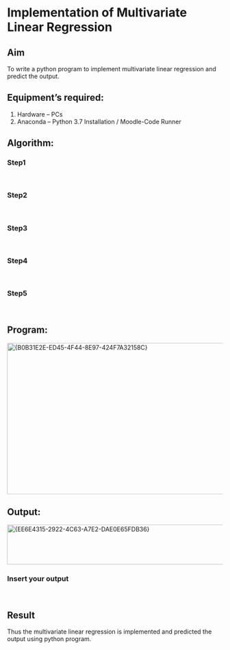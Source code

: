# Implementation of Multivariate Linear Regression
## Aim
To write a python program to implement multivariate linear regression and predict the output.
## Equipment’s required:
1.	Hardware – PCs
2.	Anaconda – Python 3.7 Installation / Moodle-Code Runner
## Algorithm:
### Step1
<br>

### Step2
<br>

### Step3
<br>

### Step4
<br>

### Step5
<br>

## Program:
<img width="846" height="353" alt="{B0B31E2E-ED45-4F44-8E97-424F7A32158C}" src="https://github.com/user-attachments/assets/272c85bf-cfe7-49b4-aaa7-38d3e3eddab6" />






## Output:

<img width="781" height="93" alt="{EE6E4315-2922-4C63-A7E2-DAE0E65FDB36}" src="https://github.com/user-attachments/assets/fa6cc6ed-0063-4211-b0c5-09bf21848f8b" />


### Insert your output

<br>

## Result
Thus the multivariate linear regression is implemented and predicted the output using python program.

